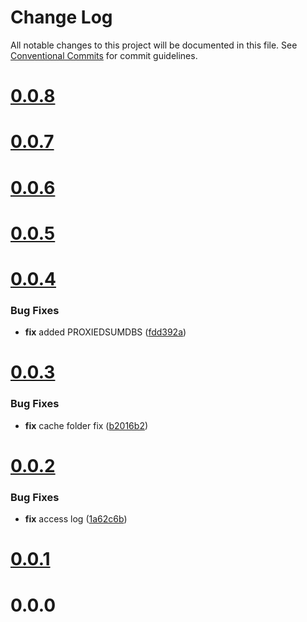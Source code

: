 # Change Log

All notable changes to this project will be documented in this file.
See [Conventional Commits](https://conventionalcommits.org) for commit guidelines.



# [0.0.8](https://github.com/querycap/goproxy/compare/v0.0.7...v0.0.8)


# [0.0.7](https://github.com/querycap/goproxy/compare/v0.0.6...v0.0.7)



# [0.0.6](https://github.com/querycap/goproxy/compare/v0.0.5...v0.0.6)



# [0.0.5](https://github.com/querycap/goproxy/compare/v0.0.4...v0.0.5)



# [0.0.4](https://github.com/querycap/goproxy/compare/v0.0.3...v0.0.4)

### Bug Fixes

* **fix** added PROXIEDSUMDBS ([fdd392a](https://github.com/querycap/goproxy/commit/fdd392a799c695d78856ace749052e8180bb7818))



# [0.0.3](https://github.com/querycap/goproxy/compare/v0.0.2...v0.0.3)

### Bug Fixes

* **fix** cache folder fix ([b2016b2](https://github.com/querycap/goproxy/commit/b2016b20800657a6989dc3bc6435adfd08ebbf88))



# [0.0.2](https://github.com/querycap/goproxy/compare/v0.0.1...v0.0.2)

### Bug Fixes

* **fix** access log ([1a62c6b](https://github.com/querycap/goproxy/commit/1a62c6bc6b452239eb268063a8b138a2d0939c8f))



# [0.0.1](https://github.com/querycap/goproxy/compare/v0.0.0...v0.0.1)



# 0.0.0
